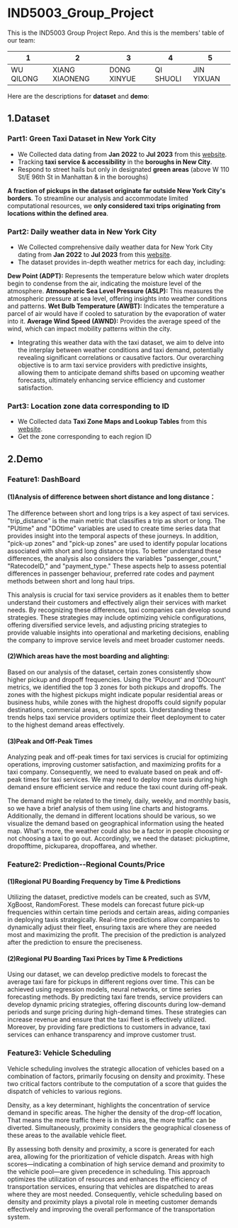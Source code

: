 # IND5003_Group_Project

This is the IND5003 Group Project Repo. And this is the members' table of our team:

| 1         | 2              | 3           | 4         | 5          |
| --------- | -------------- | ----------- | --------- | ---------- |
| WU QILONG | XIANG XIAONENG | DONG XINYUE | QI SHUOLI | JIN YIXUAN |

Here are the descriptions for **dataset** and **demo**:



## 1.Dataset

### Part1: Green Taxi Dataset in New York City

- We Collected data dating from **Jan 2022** to **Jul 2023** from this [website](https://www.nyc.gov/site/tlc/businesses/green-cab.page).
- Tracking **taxi service & accessibility** in the **boroughs in New City**.
- Respond to street hails but only in designated **green areas** (above W 110 St/E 96th St in Manhattan & in the boroughs)

**A fraction of pickups in the dataset originate far outside New York City's** **borders**. To streamline our analysis and accommodate limited computational resources, we **only considered taxi trips originating from locations within the** **defined area**.

### Part2: Daily weather data in New York City
- We Collected comprehensive daily weather data for New York City dating from **Jan 2022** to **Jul 2023** from this [website](https://www.ncei.noaa.gov/access/search/index).
- The dataset provides in-depth weather metrics for each day, including:

**Dew Point (ADPT):** Represents the temperature below which water droplets begin to condense from the air, indicating the moisture level of the atmosphere.
**Atmospheric Sea Level Pressure (ASLP):** This measures the atmospheric pressure at sea level, offering insights into weather conditions and patterns.
**Wet Bulb Temperature (AWBT):** Indicates the temperature a parcel of air would have if cooled to saturation by the evaporation of water into it.
**Average Wind Speed (AWND):** Provides the average speed of the wind, which can impact mobility patterns within the city.
- Integrating this weather data with the taxi dataset, we aim to delve into the interplay between weather conditions and taxi demand, potentially revealing significant correlations or causative factors. Our overarching objective is to arm taxi service providers with predictive insights, allowing them to anticipate demand shifts based on upcoming weather forecasts, ultimately enhancing service efficiency and customer satisfaction.

### Part3: Location zone data corresponding to ID
- We Collected data **Taxi Zone Maps and Lookup Tables** from this [website](https://www.nyc.gov/site/tlc/about/tlc-trip-record-data.page).
- Get the zone corresponding to each region ID

## 2.Demo

### Feature1: DashBoard

#### (1)Analysis of difference between short distance and long distance：
The difference between short and long trips is a key aspect of taxi services. "trip_distance" is the main metric that classifies a trip as short or long. The "PUtime" and "DOtime" variables are used to create time series data that provides insight into the temporal aspects of these journeys. In addition, "pick-up zones" and "pick-up zones" are used to identify popular locations associated with short and long distance trips. To better understand these differences, the analysis also considers the variables "passenger_count," "RatecodeID," and "payment_type." These aspects help to assess potential differences in passenger behaviour, preferred rate codes and payment methods between short and long haul trips.

This analysis is crucial for taxi service providers as it enables them to better understand their customers and effectively align their services with market needs. By recognizing these differences, taxi companies can develop sound strategies. These strategies may include optimizing vehicle configurations, offering diversified service levels, and adjusting pricing strategies to provide valuable insights into operational and marketing decisions, enabling the company to improve service levels and meet broader customer needs.

#### (2)Which areas have the most boarding and alighting:
Based on our analysis of the dataset, certain zones consistently show higher pickup and dropoff frequencies. Using the 'PUcount' and 'DOcount' metrics, we identified the top 3 zones for both pickups and dropoffs. The zones with the highest pickups might indicate popular residential areas or business hubs, while zones with the highest dropoffs could signify popular destinations, commercial areas, or tourist spots. Understanding these trends helps taxi service providers optimize their fleet deployment to cater to the highest demand areas effectively.

#### (3)Peak and Off-Peak Times
Analyzing peak and off-peak times for taxi services is crucial for optimizing operations, improving customer satisfaction, and maximizing profits for a taxi company. Consequently, we need to evaluate based on peak and off-peak times for taxi services. We may need to deploy more taxis during high demand ensure efficient service and reduce the taxi count during off-peak. 

The demand might be related to the timely, daily, weekly, and monthly basis, so we have a brief analysis of them using line charts and histograms. Additionally, the demand in different locations should be various, so we visualize the demand based on geographical information using the heated map. What's more, the weather could also be a factor in people choosing or not choosing a taxi to go out. Accordingly, we need the dataset: pickuptime, dropofftime, pickuparea, dropoffarea, and whether.

### Feature2: Prediction--Regional Counts/Price

#### (1)Regional PU Boarding Frequency by Time & Predictions

Utilizing the dataset, predictive models can be created, such as SVM, XgBoost, RandomForest. These models can forecast future pick-up frequencies within certain time periods and certain areas, aiding companies in deploying taxis strategically. Real-time predictions allow companies to dynamically adjust their fleet, ensuring taxis are where they are needed most and maximizing the profit. The precision of the prediction is analyzed after the prediction to ensure the preciseness.

#### (2)Regional PU Boarding Taxi Prices by Time & Predictions
Using our dataset, we can develop predictive models to forecast the average taxi fare for pickups in different regions over time. This can be achieved using regression models, neural networks, or time series forecasting methods. By predicting taxi fare trends, service providers can develop dynamic pricing strategies, offering discounts during low-demand periods and surge pricing during high-demand times. These strategies can increase revenue and ensure that the taxi fleet is effectively utilized. Moreover, by providing fare predictions to customers in advance, taxi services can enhance transparency and improve customer trust.

### Feature3: Vehicle Scheduling
Vehicle scheduling involves the strategic allocation of vehicles based on a combination of factors,  primarily focusing on density and proximity. These two critical factors contribute to the computation of a score that  guides the dispatch of vehicles to various regions.

Density, as a key determinant, highlights the concentration of service demand in specific areas. The higher the density of the drop-off location, That means the more traffic there is in this area, the more traffic can be diverted. Simultaneously, proximity considers the geographical closeness of these areas to the available vehicle fleet.

By assessing both density and proximity, a score is generated for each area, allowing for the prioritization of vehicle dispatch. Areas with high scores—indicating a combination of high service demand and proximity to the vehicle pool—are given precedence in scheduling. This approach optimizes the utilization  of resources and enhances the efficiency of transportation services, ensuring that vehicles are dispatched to areas where they are most needed. Consequently, vehicle scheduling based on density and proximity plays a pivotal role in meeting customer demands effectively and  improving the overall performance of the transportation system.
